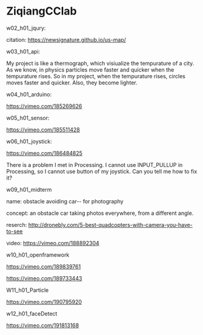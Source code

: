 # ZiqiangCClab


w02_h01_jqury: 

citation: https://newsignature.github.io/us-map/


w03_h01_api:

My project is like a thermograph, which visiualize the tempurature of a city. As we know, in physics particles move faster and quicker when the tempurature rises. So in my project, when the tempurature rises, circles moves faster and quicker. Also, they become lighter.


w04_h01_arduino: 

https://vimeo.com/185269626


w05_h01_sensor:

https://vimeo.com/185511428


w06_h01_joystick:

https://vimeo.com/186484825

There is a problem I met in Processing. I cannot use INPUT_PULLUP in Processing, so I cannot use button of my joystick. Can you tell me how to fix it?


w09_h01_midterm

name: obstacle avoiding car-- for photography

concept: an obstacle car taking photos everywhere, from a different angle. 

reserch: http://dronebly.com/5-best-quadcopters-with-camera-you-have-to-see

video: https://vimeo.com/188892304


w10_h01_openframework

https://vimeo.com/189839761

https://vimeo.com/189733443

W11_h01_Particle

https://vimeo.com/190795920

w12_h01_faceDetect

https://vimeo.com/191813168

